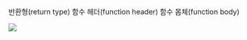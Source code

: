 반환형(return type) 
함수 헤더(function header) 
함수 몸체(function body)

![](https://i.imgur.com/saApoOl.png)
